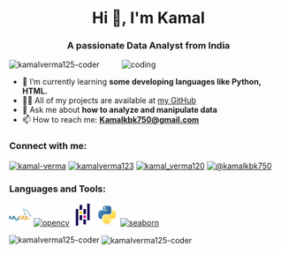 <h1 align="center">Hi 👋, I'm Kamal</h1>
<h3 align="center">A passionate Data Analyst from India</h3>
<img align="right" alt="coding" width="300" src="https://cdn.prod.website-files.com/6672f2c52186ba163a2a83d7/669e897752088072f2586e92_Business%20Plan.gif"> <!-- Update this URL -->

<p align="left"> <img src="https://komarev.com/ghpvc/?username=kamalverma125-coder&label=Profile%20views&color=0e75b6&style=flat" alt="kamalverma125-coder" /> </p>

- 🌱 I’m currently learning **some developing languages like Python, HTML.**
- 👨‍💻 All of my projects are available at [my GitHub](https://github.com/KamalVerma125-coder)
- 💬 Ask me about **how to analyze and manipulate data**
- 📫 How to reach me: **Kamalkbk750@gmail.com**


<h3 align="left">Connect with me:</h3>
<p align="left">
<a href="https://www.linkedin.com/in/kamal-verma-a58205218?utm_source=share&utm_campaign=share_via&utm_content=profile&utm_medium=android_app" target="blank"><img align="center" src="https://raw.githubusercontent.com/rahuldkjain/github-profile-readme-generator/master/src/images/icons/Social/linked-in-alt.svg" alt="kamal-verma" height="30" width="40" /></a>
<a href="https://kaggle.com/kamalverma123" target="blank"><img align="center" src="https://raw.githubusercontent.com/rahuldkjain/github-profile-readme-generator/master/src/images/icons/Social/kaggle.svg" alt="kamalverma123" height="30" width="40" /></a>
<a href="https://instagram.com/kamal_verma120" target="blank"><img align="center" src="https://raw.githubusercontent.com/rahuldkjain/github-profile-readme-generator/master/src/images/icons/Social/instagram.svg" alt="kamal_verma120" height="30" width="40" /></a>
<a href="https://www.hackerrank.com/@kamalkbk750" target="blank"><img align="center" src="https://raw.githubusercontent.com/rahuldkjain/github-profile-readme-generator/master/src/images/icons/Social/hackerrank.svg" alt="@kamalkbk750" height="30" width="40" /></a>
</p>


<h3 align="left">Languages and Tools:</h3>
<p align="left">
<a href="https://www.mysql.com/" target="_blank" rel="noreferrer"><img src="https://raw.githubusercontent.com/devicons/devicon/master/icons/mysql/mysql-original-wordmark.svg" alt="mysql" width="40" height="40"/></a>
<a href="https://opencv.org/" target="_blank" rel="noreferrer"><img src="https://www.vectorlogo.zone/logos/opencv/opencv-icon.svg" alt="opencv" width="40" height="40"/></a>
<a href="https://pandas.pydata.org/" target="_blank" rel="noreferrer"><img src="https://raw.githubusercontent.com/devicons/devicon/2ae2a900d2f041da66e950e4d48052658d850630/icons/pandas/pandas-original.svg" alt="pandas" width="40" height="40"/></a>
<a href="https://www.python.org" target="_blank" rel="noreferrer"><img src="https://raw.githubusercontent.com/devicons/devicon/master/icons/python/python-original.svg" alt="python" width="40" height="40"/></a>
<a href="https://seaborn.pydata.org/" target="_blank" rel="noreferrer"><img src="https://seaborn.pydata.org/_images/logo-mark-lightbg.svg" alt="seaborn" width="40" height="40"/></a>
</p>


<p><img align="left" src="https://github-readme-stats.vercel.app/api/top-langs?username=kamalverma125-coder&show_icons=true&locale=en&layout=compact" alt="kamalverma125-coder" /></p>


<p>&nbsp;<img align="center" src="https://github-readme-stats.vercel.app/api?username=kamalverma125-coder&show_icons=true&locale=en" alt="kamalverma125-coder" /></p>
